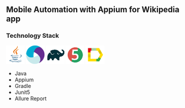 ## Mobile Automation with Appium for Wikipedia app 

### Technology Stack
![Java](readme/Java.png)
![Appium](readme/Appium.png)
![Gradle](readme/Gradle.png)
![JUnit5](readme/JUnit5.png)
![Allure_Report](readme/Allure_Report.png)
- Java
- Appium
- Gradle
- Junit5
- Allure Report



